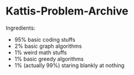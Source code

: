# Kattis-Problem-Archive

Ingredients:
- 95% basic coding stuffs
- 2% basic graph algorithms
- 1% weird math stuffs
- 1% basic greedy algorithms
- 1% (actually 99%) staring blankly at nothing
